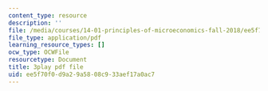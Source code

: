 ```yaml
---
content_type: resource
description: ''
file: /media/courses/14-01-principles-of-microeconomics-fall-2018/ee5f70f0d9a29a5808c933aef17a0ac7_jsiCft5v2dk.pdf
file_type: application/pdf
learning_resource_types: []
ocw_type: OCWFile
resourcetype: Document
title: 3play pdf file
uid: ee5f70f0-d9a2-9a58-08c9-33aef17a0ac7
---
```


